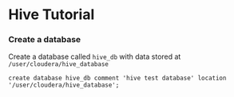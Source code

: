 # Hive Tutorial

### Create a database
Create a database called `hive_db` with data stored at `/user/cloudera/hive_database`
```
create database hive_db comment 'hive test database' location '/user/cloudera/hive_database';
```
